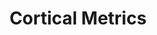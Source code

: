 ---
layout: resume
title: Cortical Metrics
dates: May 2016 - November 2018
role: Web Designer and Product Engineer
order: 5
stack:
  - Analyzed clinical trial data, generated statistical reports, and wrote articles on the latest neuroscience research.
  - Wrote website copy and contributed technical support articles, and handled support tickets.
  - Designed neuroscience research hardware, manufacturing processes, and QA tests.
---